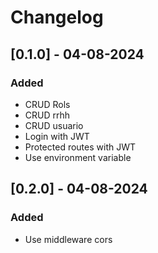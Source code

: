# Changelog

## [0.1.0] - 04-08-2024
### Added
- CRUD Rols
- CRUD rrhh
- CRUD usuario
- Login with JWT
- Protected routes with JWT
- Use environment variable

## [0.2.0] - 04-08-2024
### Added
- Use middleware cors
